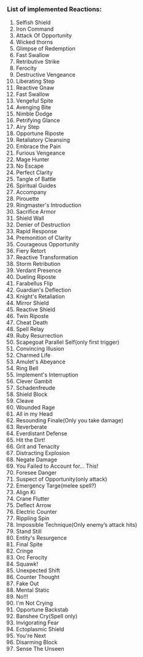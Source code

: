 ### List of implemented Reactions:
1. Selfish Shield
2. Iron Command
3. Attack Of Opportunity
4. Wicked thorns
5. Glimpse of Redemption
6. Fast Swallow
7. Retributive Strike
8. Ferocity
9. Destructive Vengeance
10. Liberating Step
11. Reactive Gnaw
12. Fast Swallow
13. Vengeful Spite
14. Avenging Bite
15. Nimble Dodge
16. Petrifying Glance
17. Airy Step
18. Opportune Riposte
19. Retaliatory Cleansing
20. Embrace the Pain
21. Furious Vengeance
22. Mage Hunter
23. No Escape
24. Perfect Clarity
25. Tangle of Battle
26. Spiritual Guides
27. Accompany
28. Pirouette
29. Ringmaster's Introduction
30. Sacrifice Armor
31. Shield Wall
32. Denier of Destruction
33. Rapid Response
34. Premonition of Clarity
35. Courageous Opportunity
36. Fiery Retort
37. Reactive Transformation
38. Storm Retribution
39. Verdant Presence
40. Dueling Riposte
41. Farabellus Flip
42. Guardian's Deflection
43. Knight's Retaliation
44. Mirror Shield
45. Reactive Shield
46. Twin Riposte
47. Cheat Death
48. Spell Relay
49. Ruby Resurrection
50. Scapegoat Parallel Self(only first trigger)
51. Convincing Illusion
52. Charmed Life
53. Amulet's Abeyance
54. Ring Bell
55. Implement's Interruption
56. Clever Gambit
57. Schadenfreude
58. Shield Block
59. Cleave
60. Wounded Rage
61. All in my Head
62. Resounding Finale(Only you take damage)
63. Reverberate
64. Everdistant Defense
65. Hit the Dirt!
66. Grit and Tenacity
67. Distracting Explosion
68. Negate Damage
69. You Failed to Account for… This!
70. Foresee Danger
71. Suspect of Opportunity(only attack)
72. Emergency Targe(melee spell?)
73. Align Ki
74. Crane Flutter
75. Deflect Arrow
76. Electric Counter
77. Rippling Spin
78. Impossible Technique(Only enemy’s attack hits)
79. Stand Still
80. Entity's Resurgence
81. Final Spite
82. Cringe
83. Orc Ferocity
84. Squawk!
85. Unexpected Shift
86. Counter Thought
87. Fake Out
88. Mental Static
89. No!!!
90. I'm Not Crying
91. Opportune Backstab
92. Banshee Cry(Spell only)
93. Invigorating Fear
94. Ectoplasmic Shield
95. You're Next
96. Disarming Block
97. Sense The Unseen